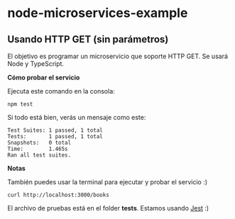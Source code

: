 # node-microservices-example
Usando HTTP GET (sin parámetros)
---
El objetivo es programar un microservicio que soporte HTTP GET. Se usará Node y TypeScript.

**Cómo probar el servicio** </br>

Ejecuta este comando en la consola:
```
npm test
```

Si todo está bien, verás un mensaje como este:
```
Test Suites: 1 passed, 1 total
Tests:       1 passed, 1 total
Snapshots:   0 total
Time:        1.465s
Ran all test suites.
```

**Notas** </br>

También puedes usar la terminal para ejecutar y probar el servicio :)
```
curl http://localhost:3000/books
```

El archivo de pruebas está en el folder **tests**. Estamos usando [Jest](https://jestjs.io/en/) :)
